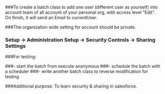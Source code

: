 ###To create a batch class to add one user (different user as yourself) into account team of all account of your personal org, with access level "Edit". On finish, it will send an Email to currentUser.

###The organization wide setting for account should be private.
### Setup -> Administration Setup -> Security Controls -> Sharing Settings
###For testing:

###- start the batch from execute anonymous
###- schedule the batch with a scheduler
###- write another batch class to reverse modification for testing

###Additional purpose: To learn security & sharing in salesforce.



